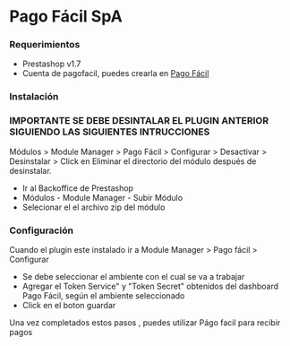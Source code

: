 # Pago Fácil SpA

### Requerimientos

- Prestashop v1.7
- Cuenta de pagofacil, puedes crearla en [Pago Fácil](https://dashboard.pagofacil.cl/)

### Instalación

### IMPORTANTE SE DEBE DESINTALAR EL PLUGIN ANTERIOR SIGUIENDO LAS SIGUIENTES INTRUCCIONES

Módulos > Module Manager > Pago Fácil > Configurar > Desactivar > Desinstalar > Click en Eliminar el directorio del módulo después de desinstalar.

- Ir al Backoffice de Prestashop
- Módulos - Module Manager - Subir Módulo
- Selecionar el el archivo zip del módulo

### Configuración

Cuando el plugin este instalado ir a Module Manager > Pago fácil  > Configurar

- Se debe seleccionar el ambiente con el cual se va a trabajar
- Agregar el Token Service" y "Token Secret" obtenidos del dashboard Pago Fácil, según el ambiente seleccionado
- Click en el boton guardar

Una vez completados estos pasos , puedes utilizar Págo facil para recibir pagos